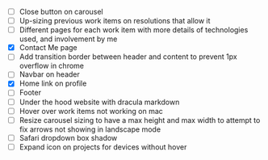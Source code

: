 - [ ] Close button on carousel
- [ ] Up-sizing previous work items on resolutions that allow it
- [ ] Different pages for each work item with more details of technologies used, and involvement by me
- [x] Contact Me page
- [ ] Add transition border between header and content to prevent 1px overflow in chrome
- [ ] Navbar on header
- [x] Home link on profile
- [ ] Footer
- [ ] Under the hood website with dracula markdown
- [ ] Hover over work items not working on mac
- [ ] Resize carousel sizing to have a max height and max width to attempt to fix arrows not showing in landscape mode
- [ ] Safari dropdown box shadow
- [ ] Expand icon on projects for devices without hover
